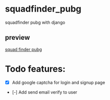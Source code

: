 # squadfinder_pubg
 squadfinder pubg with django
## preview
[squad finder pubg](https://squadfinder-alizabetpoor.fandogh.cloud)
# Todo features:
- [x] Add google captcha for login and signup page
- [-] Add send email verify to user
